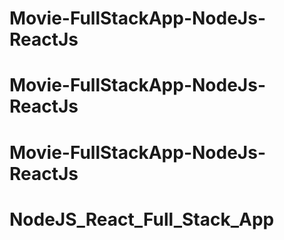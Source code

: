 # Movie-FullStackApp-NodeJs-ReactJs
# Movie-FullStackApp-NodeJs-ReactJs
# Movie-FullStackApp-NodeJs-ReactJs
# NodeJS_React_Full_Stack_App
